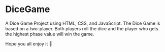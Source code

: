 # DiceGame
A Dice Game Project using HTML, CSS, and JavaScript. 
The Dice Game is based on a two-player. 
Both players roll the dice and the player who gets the highest phase value will win the game.

Hope you all enjoy it 🙂
